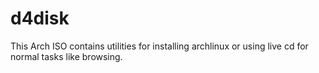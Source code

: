 # d4disk
 This Arch ISO contains utilities for installing archlinux or using live cd for normal tasks like browsing.

